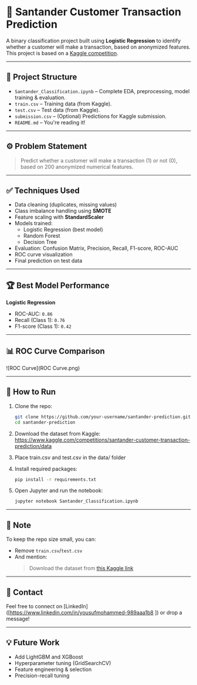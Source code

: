 
# 🧠 Santander Customer Transaction Prediction

A binary classification project built using **Logistic Regression** to identify whether a customer will make a transaction, based on anonymized features. This project is based on a [Kaggle competition](https://www.kaggle.com/competitions/santander-customer-transaction-prediction).

---

## 📁 Project Structure

- `Santander_Classification.ipynb` – Complete EDA, preprocessing, model training & evaluation.
- `train.csv` – Training data (from Kaggle).
- `test.csv` – Test data (from Kaggle).
- `submission.csv` – (Optional) Predictions for Kaggle submission.
- `README.md` – You're reading it!

---

## ⚙️ Problem Statement

> Predict whether a customer will make a transaction (1) or not (0), based on 200 anonymized numerical features.

---

## ✅ Techniques Used

- Data cleaning (duplicates, missing values)
- Class imbalance handling using **SMOTE**
- Feature scaling with **StandardScaler**
- Models trained:  
  - Logistic Regression (best model)  
  - Random Forest  
  - Decision Tree  
- Evaluation: Confusion Matrix, Precision, Recall, F1-score, ROC-AUC
- ROC curve visualization
- Final prediction on test data

---

## 🏆 Best Model Performance

**Logistic Regression**
- ROC-AUC: `0.86`
- Recall (Class 1): `0.76`
- F1-score (Class 1): `0.42`

---

## 📊 ROC Curve Comparison

![ROC Curve](ROC Curve.png)

---

## 🚀 How to Run

1. Clone the repo:
   ```bash
   git clone https://github.com/your-username/santander-prediction.git
   cd santander-prediction
   ```
2. Download the dataset from Kaggle:
https://www.kaggle.com/competitions/santander-customer-transaction-prediction/data

3. Place train.csv and test.csv in the data/ folder

4. Install required packages:
   ```bash
   pip install -r requirements.txt
   ```

5. Open Jupyter and run the notebook:
   ```bash
   jupyter notebook Santander_Classification.ipynb
   ```

---

## 📌 Note

To keep the repo size small, you can:
- Remove `train.csv`/`test.csv`
- And mention:
  > Download the dataset from [this Kaggle link](https://www.kaggle.com/competitions/santander-customer-transaction-prediction/data)

---

## 📮 Contact

Feel free to connect on [LinkedIn]([https://www.linkedin.com/in/yousufmohammed-989aaa1b8 ]) or drop a message!

---

## 💡 Future Work

- Add LightGBM and XGBoost
- Hyperparameter tuning (GridSearchCV)
- Feature engineering & selection
- Precision-recall tuning
